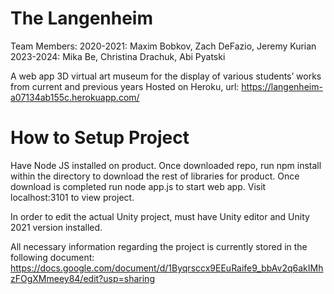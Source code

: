 # The Langenheim
Team Members: 
2020-2021: Maxim Bobkov, Zach DeFazio, Jeremy Kurian
2023-2024: Mika Be, Christina Drachuk, Abi Pyatski

A web app 3D virtual art museum for the display of various students’ works from current and previous years
Hosted on Heroku, url: https://langenheim-a07134ab155c.herokuapp.com/

# How to Setup Project

Have Node JS installed on product. Once downloaded repo, run npm install within the directory to download the rest of libraries for product. Once download is completed run node app.js to start web app. Visit localhost:3101 to view project. 

In order to edit the actual Unity project, must have Unity editor and Unity 2021 version installed.

All necessary information regarding the project is currently stored in the following document: https://docs.google.com/document/d/1Byqrsccx9EEuRaife9_bbAv2q6akIMhzFOgXMmeey84/edit?usp=sharing
